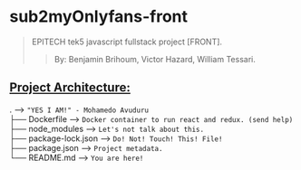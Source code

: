 # sub2myOnlyfans-front #
>
> EPITECH tek5 javascript fullstack project [FRONT].  
>> By: Benjamin Brihoum, Victor Hazard, William Tessari.
>

## <ins>Project Architecture:</ins> ##
\. --> `"YES I AM!" - Mohamedo Avuduru`  
├── Dockerfile --> `Docker container to run react and redux. (send help)`  
├── node_modules --> `Let's not talk about this.`  
├── package-lock.json --> `Do! Not! Touch! This! File!`  
├── package.json --> `Project metadata.`  
└── README.md --> `You are here!`
